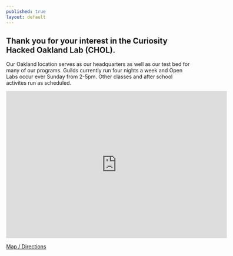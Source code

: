 ```yaml
---
published: true
layout: default
---
```


## Thank you for your interest in the Curiosity Hacked Oakland Lab (CHOL).

Our Oakland location serves as our headquarters as well as our test bed for many of our programs. Guilds currently run four nights a week and Open Labs occur ever Sunday from 2-5pm. Other classes and after school activites run as scheduled. 

<iframe src="https://www.google.com/calendar/embed?showNav=0&amp;showDate=0&amp;showPrint=0&amp;showTabs=0&amp;showCalendars=0&amp;showTz=0&amp;mode=AGENDA&amp;height=400&amp;wkst=1&amp;bgcolor=%23ffffff&amp;src=hacker-scouts.org_k86gqmrn03s7h95e2eu6k8h41g%40group.calendar.google.com&amp;color=%235229A3&amp;src=en.usa%23holiday%40group.v.calendar.google.com&amp;color=%232F6309&amp;ctz=America%2FLos_Angeles" style=" border-width:0;" width="600" height="400" frameborder="0" scrolling="no" ></iframe>
      
[Map / Directions](https://www.google.com/maps/place/6036+Telegraph+Ave/@37.8471313,-122.2609182,17z/data=!3m1!4b1!4m2!3m1!1s0x80857dd97579f8d1:0x2f281e1edf22ca48)
